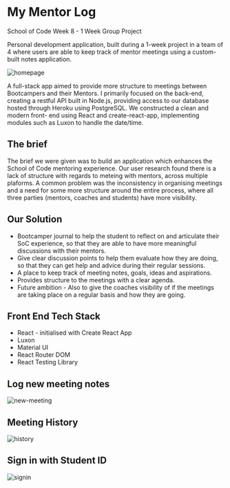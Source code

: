 # My Mentor Log

School of Code Week 8 - 1 Week Group Project

Personal development application, built during a 1-week project in a team of 4 where users are able to keep track of mentor meetings using a custom-built notes application. 

![homepage](https://github.com/lukefantom/mentorlog-frontend/blob/main/public/mentor-homepage.png)

A full-stack app aimed to provide more structure to meetings between Bootcampers and their Mentors. I primarily focused on the back-end, creating a restful API built in Node.js, providing access to our database hosted through Heroku using PostgreSQL. We constructed a clean and modern front- end using React and create-react-app, implementing modules such as Luxon to handle the date/time.

## The brief

The brief we were given was to build an application which enhances the School of Code mentoring experience. Our user research found there is a lack of structure with regards to meteing with mentors, across multiple plaforms. A common problem was the inconsistency in organising meetings and a need for some more structure around the entire process, where all three parties (mentors, coaches and students) have more visibility.

## Our Solution

- Bootcamper journal to help the student to reflect on and articulate their SoC experience, so that they are able to have more meaningful discussions with their mentors.
- Give clear discussion points to help them evaluate how they are doing, so that they can get help and advice during their regular sessions.
- A place to keep track of meeting notes, goals, ideas and aspirations.
- Provides structure to the meetings with a clear agenda.
- Future ambition - Also to give the coaches visibility of if the meetings are taking place on a regular basis and how they are going.

## Front End Tech Stack

- React - initialised with Create React App
- Luxon
- Material UI
- React Router DOM
- React Testing Library

## Log new meeting notes
![new-meeting](https://github.com/lukefantom/mentorlog-frontend/blob/main/public/mentor-newmeeting.png)

## Meeting History
![history](https://github.com/lukefantom/mentorlog-frontend/blob/main/public/mentor-history.png)

## Sign in with Student ID
![signin](https://github.com/lukefantom/mentorlog-frontend/blob/main/public/mentor-signin.png)

